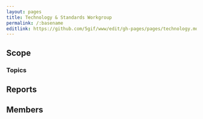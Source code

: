 ```yaml
---
layout: pages
title: Technology & Standards Workgroup
permalink: /:basename
editlink: https://github.com/5gif/www/edit/gh-pages/pages/technology.md
---
```


## Scope

### Topics 

## Reports


## Members






